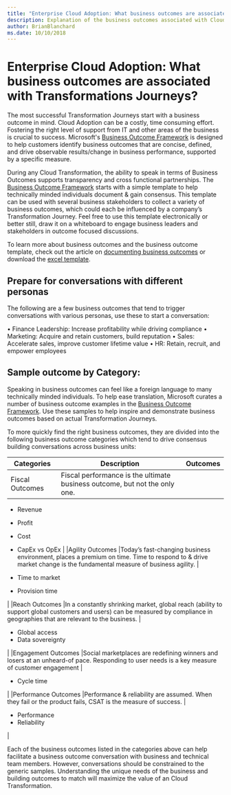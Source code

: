 ```yaml
---
title: "Enterprise Cloud Adoption: What business outcomes are associated with Cloud Transformations?"
description: Explanation of the business outcomes associated with Cloud Transformations
author: BrianBlanchard
ms.date: 10/10/2018
---
```


# Enterprise Cloud Adoption: What business outcomes are associated with Transformations Journeys?

The most successful Transformation Journeys start with a business outcome in mind. Cloud Adoption can be a costly, time consuming effort. Fostering the right level of support from IT and other areas of the business is crucial to success. Microsoft's [Business Outcome Framework](../overview.md) is designed to help customers identify business outcomes that are concise, defined, and drive observable results/change in business performance, supported by a specific measure.

During any Cloud Transformation, the ability to speak in terms of Business Outcomes supports transparency and cross functional partnerships. The [Business Outcome Framework](../overview.md) starts with a simple template to help technically minded individuals document & gain consensus. This template can be used with several business stakeholders to collect a variety of business outcomes, which could each be influenced by a company’s Transformation Journey. Feel free to use this template electronically or better still, draw it on a whiteboard to engage business leaders and stakeholders in outcome focused discussions. 

To learn more about business outcomes and the business outcome template, check out the article on [documenting business outcomes](how-to-use-the-business-outcome-template.md) or download the [excel template](business-outcome-template.xlsx).

## Prepare for conversations with different personas

The following are a few business outcomes that tend to trigger conversations with various personas, use these to start a conversation:

• Finance Leadership: Increase profitability while driving compliance
• Marketing: Acquire and retain customers, build reputation
• Sales: Accelerate sales, improve customer lifetime value
• HR: Retain, recruit, and empower employees

## Sample outcome by Category:
Speaking in business outcomes can feel like a foreign language to many technically minded individuals. To help ease translation, Microsoft curates a number of business outcome examples in the [Business Outcome Framework](../overview.md). Use these samples  to help inspire and demonstrate business outcomes based on actual Transformation Journeys.

To more quickly find the right business outcomes, they are divided into the following business outcome categories which tend to drive consensus building conversations across business units:


|Categories  |Description  |Outcomes  |
|---------|---------|---------|
|Fiscal Outcomes     | Fiscal performance is the ultimate business outcome, but not the only one.        |
* Revenue
* Profit
* Cost
* CapEx vs OpEx
|
|Agility Outcomes     |Today’s fast-changing business environment, places a premium on time. Time to respond to & drive market change is the fundamental measure of business agility.         |

* Time to market
* Provision time

|
|Reach Outcomes     |In a constantly shrinking market, global reach (ability to support global customers and users) can be measured by compliance in geographies that are relevant to the business.         |

* Global access
* Data sovereignty

|
|Engagement Outcomes     |Social marketplaces are redefining winners and losers at an unheard-of pace. Responding to user needs is a key measure of customer engagement        |

* Cycle time

|
|Performance Outcomes     |Performance & reliability are assumed. When they fail or the product fails, CSAT is the measure of success.         |

* Performance
* Reliability

|

Each of the business outcomes listed in the categories above can help facilitate a business outcome conversation with business and technical team members. However, conversations should be constrained to the generic samples. Understanding the unique needs of the business and building outcomes to match will maximize the value of an Cloud Transformation.